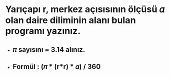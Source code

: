 # Yarıçapı r, merkez açısısının ölçüsü 𝛼 olan daire diliminin alanı bulan programı yazınız.



* ##  𝜋 sayısını = 3.14 alınız.



* ## Formül : (𝜋 * (r*r) * 𝛼) / 360